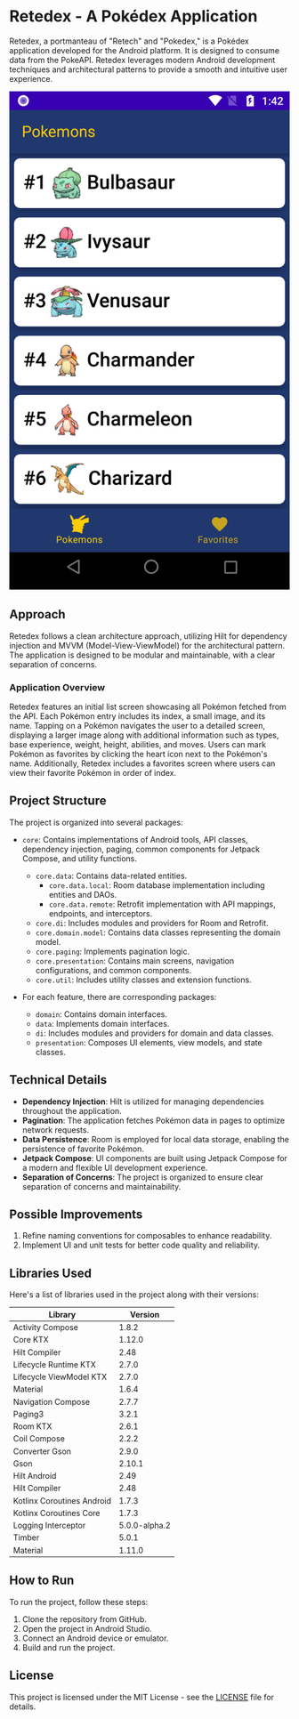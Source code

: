 # Retedex - A Pokédex Application

Retedex, a portmanteau of "Retech" and "Pokedex," is a Pokédex application developed for the Android platform. It is designed to consume data from the PokeAPI. Retedex leverages modern Android development techniques and architectural patterns to provide a smooth and intuitive user experience.

![Screenshot of Retedex](Screenshot_20240324-134210.png)
## Approach

Retedex follows a clean architecture approach, utilizing Hilt for dependency injection and MVVM (Model-View-ViewModel) for the architectural pattern. The application is designed to be modular and maintainable, with a clear separation of concerns.

### Application Overview

Retedex features an initial list screen showcasing all Pokémon fetched from the API. Each Pokémon entry includes its index, a small image, and its name. Tapping on a Pokémon navigates the user to a detailed screen, displaying a larger image along with additional information such as types, base experience, weight, height, abilities, and moves. Users can mark Pokémon as favorites by clicking the heart icon next to the Pokémon's name. Additionally, Retedex includes a favorites screen where users can view their favorite Pokémon in order of index.


## Project Structure

The project is organized into several packages:

- `core`: Contains implementations of Android tools, API classes, dependency injection, paging, common components for Jetpack Compose, and utility functions.
    - `core.data`: Contains data-related entities.
        - `core.data.local`: Room database implementation including entities and DAOs.
        - `core.data.remote`: Retrofit implementation with API mappings, endpoints, and interceptors.
    - `core.di`: Includes modules and providers for Room and Retrofit.
    - `core.domain.model`: Contains data classes representing the domain model.
    - `core.paging`: Implements pagination logic.
    - `core.presentation`: Contains main screens, navigation configurations, and common components.
    - `core.util`: Includes utility classes and extension functions.

- For each feature, there are corresponding packages:
    - `domain`: Contains domain interfaces.
    - `data`: Implements domain interfaces.
    - `di`: Includes modules and providers for domain and data classes.
    - `presentation`: Composes UI elements, view models, and state classes.

## Technical Details

- **Dependency Injection**: Hilt is utilized for managing dependencies throughout the application.
- **Pagination**: The application fetches Pokémon data in pages to optimize network requests.
- **Data Persistence**: Room is employed for local data storage, enabling the persistence of favorite Pokémon.
- **Jetpack Compose**: UI components are built using Jetpack Compose for a modern and flexible UI development experience.
- **Separation of Concerns**: The project is organized to ensure clear separation of concerns and maintainability.


## Possible Improvements

1. Refine naming conventions for composables to enhance readability.
2. Implement UI and unit tests for better code quality and reliability.

## Libraries Used

Here's a list of libraries used in the project along with their versions:

| Library                    | Version       |
|----------------------------|---------------|
| Activity Compose           | 1.8.2         |
| Core KTX                   | 1.12.0        |
| Hilt Compiler              | 2.48          |
| Lifecycle Runtime KTX      | 2.7.0         |
| Lifecycle ViewModel KTX    | 2.7.0         |
| Material                   | 1.6.4         |
| Navigation Compose         | 2.7.7         |
| Paging3                    | 3.2.1         |
| Room KTX                   | 2.6.1         |
| Coil Compose               | 2.2.2         |
| Converter Gson             | 2.9.0         |
| Gson                       | 2.10.1        |
| Hilt Android               | 2.49          |
| Hilt Compiler              | 2.48          |
| Kotlinx Coroutines Android | 1.7.3         |
| Kotlinx Coroutines Core    | 1.7.3         |
| Logging Interceptor        | 5.0.0-alpha.2 |
| Timber                     | 5.0.1         |
| Material                   | 1.11.0        |


## How to Run

To run the project, follow these steps:

1. Clone the repository from GitHub.
2. Open the project in Android Studio.
3. Connect an Android device or emulator.
4. Build and run the project.

## License

This project is licensed under the MIT License - see the [LICENSE](LICENSE) file for details.
